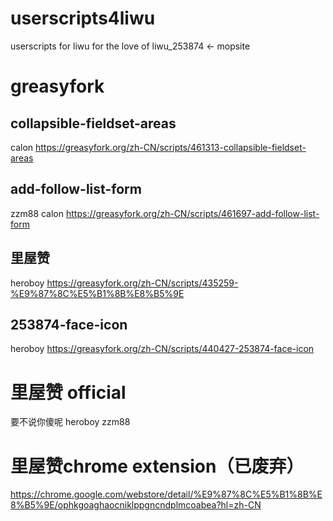 # userscripts4liwu
userscripts for liwu
for the love of liwu_253874 <- mopsite


# greasyfork
## collapsible-fieldset-areas
calon
https://greasyfork.org/zh-CN/scripts/461313-collapsible-fieldset-areas
## add-follow-list-form
zzm88 calon
https://greasyfork.org/zh-CN/scripts/461697-add-follow-list-form
## 里屋赞
heroboy
https://greasyfork.org/zh-CN/scripts/435259-%E9%87%8C%E5%B1%8B%E8%B5%9E
## 253874-face-icon
heroboy
https://greasyfork.org/zh-CN/scripts/440427-253874-face-icon

# 里屋赞 official
要不说你傻呢 heroboy zzm88

# 里屋赞chrome extension（已废弃）
https://chrome.google.com/webstore/detail/%E9%87%8C%E5%B1%8B%E8%B5%9E/ophkgoaghaocniklppgncndplmcoabea?hl=zh-CN
